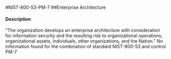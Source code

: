#NIST-800-53-PM-7
##Enterprise Architecture
#### Description
"The organization develops an enterprise architecture with consideration for information security and the resulting risk to organizational operations, organizational assets, individuals, other organizations, and the Nation."
No information found for the combination of standard NIST-800-53 and control PM-7
